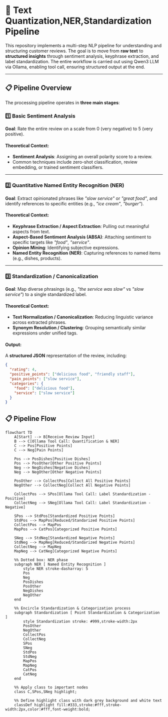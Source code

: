 # 🧠 Text Quantization,NER,Standardization Pipeline

This repository implements a multi-step NLP pipeline for understanding and structuring customer reviews. The goal is to move from **raw text** to **structured insights** through sentiment analysis, keyphrase extraction, and label standardization.
The entire workflow is carried out using Qwen3 LLM via Ollama, enabling tool call, ensuring structured output at the end. 

---

## 📋 Pipeline Overview

The processing pipeline operates in **three main stages**:

### 1️⃣ Basic Sentiment Analysis  
**Goal**: Rate the entire review on a scale from 0 (very negative) to 5 (very positive).

#### Theoretical Context:
- **Sentiment Analysis**: Assigning an overall polarity score to a review.
- Common techniques include zero-shot classification, review embedding, or trained sentiment classifiers.

---

### 2️⃣ Quantitative Named Entity Recognition (NER)  
**Goal**: Extract opinionated phrases like _"slow service"_ or _"great food"_, and identify references to specific entities (e.g., _"ice cream"_, _"burger"_).

#### Theoretical Context:
- **Keyphrase Extraction / Aspect Extraction**: Pulling out meaningful aspects from text.
- **Aspect-Based Sentiment Analysis (ABSA)**: Attaching sentiment to specific targets like _"food"_, _"service"_.
- **Opinion Mining**: Identifying subjective expressions.
- **Named Entity Recognition (NER)**: Capturing references to named items (e.g., dishes, products).

---

### 3️⃣ Standardization / Canonicalization  
**Goal**: Map diverse phrasings (e.g., _"the service was slow"_ vs _"slow service"_) to a single standardized label.

#### Theoretical Context:
- **Text Normalization / Canonicalization**: Reducing linguistic variance across extracted phrases.
- **Synonym Resolution / Clustering**: Grouping semantically similar expressions under unified tags.

#### Output:
A **structured JSON** representation of the review, including:
```json
{
  "rating": 4,
  "positive_points": ["delicious food", "friendly staff"],
  "pain_points": ["slow service"],
  "categories": {
    "food": ["delicious food"],
    "service": ["slow service"]
  }
}
```

## 📋 Pipeline Flow

```mermaid
flowchart TD
    A[Start] --> B[Receive Review Input]
    B --> C[Ollama Tool Call: Quantification & NER]
    C --> Pos[Positive Points]
    C --> Neg[Pain Points]

    Pos --> PosDishes[Positive Dishes]
    Pos --> PosOther[Other Positive Points]
    Neg --> NegDishes[Negative Dishes]
    Neg --> NegOther[Other Negative Points]

    PosOther --> CollectPos[Collect All Positive Points]
    NegOther --> CollectNeg[Collect All Negative Points]

    CollectPos --> SPos[Ollama Tool Call: Label Standardization - Positive]
    CollectNeg --> SNeg[Ollama Tool Call: Label Standardization - Negative]

    SPos --> StdPos[Standardized Positive Points]
    StdPos --> MapPos[Reduced/Standarized Positive Points]
    CollectPos --> MapPos
    MapPos --> CatPos[Categorized Positive Points]

    SNeg --> StdNeg[Standardized Negative Points]
    StdNeg --> MapNeg[Reduced/Standarized Negative Points]
    CollectNeg --> MapNeg
    MapNeg --> CatNeg[Categorized Negative Points]

    %% Dotted box: NER phase
    subgraph NER [ Named Entity Recognition ]
        style NER stroke-dasharray: 5
        Pos
        Neg
        PosDishes
        PosOther
        NegDishes
        NegOther
    end

    %% Encircle Standardization & Categorization process
    subgraph Standardization [ Point Standardization & Categorization ]
        style Standardization stroke: #999,stroke-width:2px
        PosOther
        NegOther
        CollectPos
        CollectNeg
        SPos
        SNeg
        StdPos
        StdNeg
        MapPos
        MapNeg
        CatPos
        CatNeg
    end

    %% Apply class to important nodes
    class C,SPos,SNeg highlight;

    %% Define highlight class with dark grey background and white text
    classDef highlight fill:#333,stroke:#fff,stroke-width:2px,color:#fff,font-weight:bold;

```